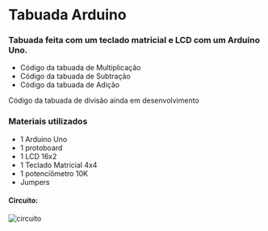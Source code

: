 # Tabuada Arduino

<h3>Tabuada feita com um teclado matricial e LCD com um Arduino Uno.</h3>

<ul>
<li>Código da tabuada de Multiplicação</li>
<li>Código da tabuada de Subtração</li>
<li>Código da tabuada de Adição</li>
</ul>

<p> Código da tabuada de divisão ainda em desenvolvimento</p>

<h3> Materiais utilizados</h3>

<ul>
<li> 1 Arduino Uno </li>
<li> 1 protoboard </li>
<li> 1 LCD 16x2 </li>
<li> 1 Teclado Matricial 4x4 </li>
<li> 1 potenciômetro 10K </li>
<li> Jumpers </li>
</ul>

<h4> Circuito: </h4>

![circuito](https://user-images.githubusercontent.com/43828995/113007432-98153200-914c-11eb-94c0-33923e8cd26b.png)
